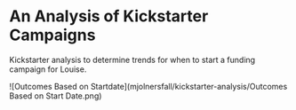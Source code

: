 # An Analysis of Kickstarter Campaigns
Kickstarter analysis to determine trends for when to start a funding campaign for Louise.

![Outcomes Based on Startdate](mjolnersfall/kickstarter-analysis/Outcomes Based on Start Date.png)
